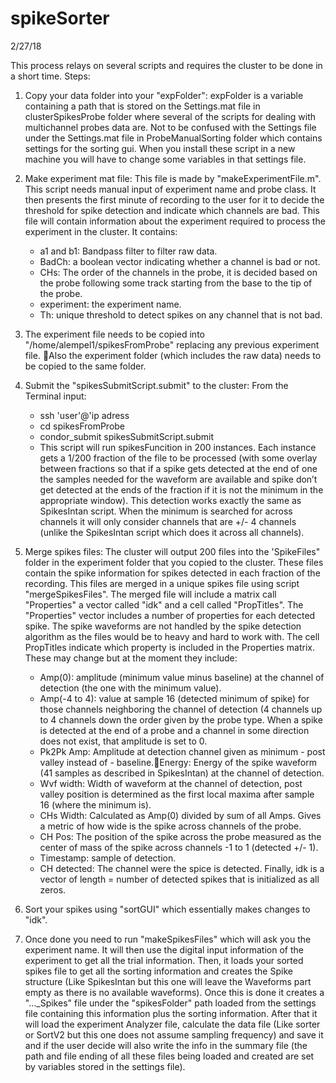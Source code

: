 # spikeSorter

2/27/18

This process relays on several scripts and requires the cluster to be done in a short time.
Steps:

1. Copy your data folder into your "expFolder": 
expFolder is a variable containing a path that is stored on the Settings.mat file in clusterSpikesProbe folder where several of the scripts for dealing with multichannel probes data are. Not to be confused with the Settings file under the Settings.mat file in ProbeManualSorting folder which contains settings for the sorting gui. When you install these script in a new machine you will have to change some variables in that settings file.

2. Make experiment mat file: This file is made by "makeExperimentFile.m". This script needs manual input of experiment name and probe class. It then presents the first minute of recording to the user for it to decide the threshold for spike detection and indicate which channels are bad. This file will contain information about the experiment required to process the experiment in the cluster.  It contains: 
   - a1 and b1: Bandpass filter to filter raw data. 
   - BadCh: a boolean vector indicating whether a channel is bad or not.
   - CHs: The order of the channels in the probe, it is decided based on the probe following some track starting from the base to the tip of the probe.
   - experiment: the experiment name.
   - Th: unique threshold to detect spikes on any channel that is not bad.

3. The experiment file needs to be copied into  "/home/alempel1/spikesFromProbe" replacing  any previous experiment file. Also the experiment folder (which includes the raw data) needs to be copied to the same folder. 

4. Submit the "spikesSubmitScript.submit" to the cluster: From the Terminal input:
   - ssh 'user'@'ip adress
   - cd spikesFromProbe
   - condor_submit spikesSubmitScript.submit
   - This script will run spikesFuncition in 200 instances. Each instance gets a 1/200 fraction of the file to be processed (with some overlay between fractions so that if a spike gets detected at the end of one the samples needed for the waveform are available and spike don’t get detected at the ends of the fraction if it is not the minimum in the appropriate window). This detection works exactly the same as SpikesIntan script. When the minimum is searched for across channels it will only consider channels that are +/- 4 channels (unlike the SpikesIntan script which does it across all channels).

5. Merge spikes files: The cluster will output 200 files into the 'SpikeFiles" folder in the experiment folder that you copied to the cluster. These files contain the spike information for spikes detected in each fraction of the recording. This files are merged in a unique spikes file using script "mergeSpikesFiles". The merged file will include a matrix call "Properties" a vector called "idk" and a cell called "PropTitles". The "Properties" vector includes a number of properties for each detected spike. The spike waveforms are not handled by the spike detection algorithm as the files would be to heavy and hard to work with.  The cell PropTitles indicate which property is included in the Properties matrix. These may change but at the moment they include: 
   - Amp(0): amplitude (minimum value minus baseline) at the channel of detection (the one with the minimum value).
   - Amp(-4 to 4): value at sample 16 (detected minimum of spike) for those channels neighboring the channel of detection (4 channels up to 4 channels down the order given by the probe type. When a spike is detected at the end of a probe and a channel in some direction does not exist, that amplitude is set to 0.
   - Pk2Pk Amp: Amplitude at detection channel given as minimum - post valley instead of - baseline.Energy: Energy of  the spike waveform (41 samples as described in SpikesIntan) at the channel of detection.
   - Wvf width: Width of waveform at the channel of detection, post valley position is determined as the first local maxima after sample 16 (where the minimum is).
   - CHs Width: Calculated as Amp(0) divided by sum of all Amps. Gives a metric of how wide is the spike across channels of the probe.
   - CH Pos: The position of the spike across the probe measured as the center of mass of the spike across channels -1 to 1 (detected +/- 1).
   - Timestamp: sample of detection.
   - CH detected: The channel were the spice is detected.
Finally, idk is a vector of length = number of detected spikes that is initialized as all zeros.

6. Sort your spikes using "sortGUI" which essentially makes changes to "idk".
7. Once done you need to run "makeSpikesFiles" which will ask you the experiment name. It will then use the digital input information of the experiment to get all the trial information. Then, it loads your sorted spikes file to get all the sorting information and creates the Spike structure (Like SpikesIntan but this one will leave the Waveforms part empty as there is no available waveforms). Once this is done it creates a "…_Spikes" file under the "spikesFolder" path loaded from the settings file containing this information plus the sorting information. After that it will load the experiment Analyzer file, calculate the data file (Like sorter or SortV2 but this one does not assume sampling frequency) and save it and if the user decide will also write the info in the summary file (the path and file ending of all these files being loaded and created are set by variables stored in the settings file).